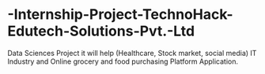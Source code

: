 # -Internship-Project-TechnoHack-Edutech-Solutions-Pvt.-Ltd
Data Sciences Project it will help (Healthcare, Stock market, social media) IT Industry and Online grocery and food purchasing Platform Application.
